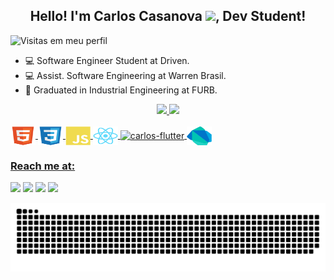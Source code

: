 <h2 align="center"> Hello! I'm Carlos Casanova <img src="https://github.com/TheDudeThatCode/TheDudeThatCode/blob/master/Assets/Developer.gif" width="45" />, Dev Student!</h2>

![Visitas em meu perfil](https://komarev.com/ghpvc/?username=carlosctu&color=ff0000&label=Visitor+nº:)
- 💻 Software Engineer Student at Driven.
- 💻 Assist. Software Engineering at Warren Brasil.
- 🔬 Graduated in Industrial Engineering at FURB.
  
<div align="center">
  <a href="https://github.com/carlosctu">
  <img height="180em" src="https://github-readme-stats.vercel.app/api?username=carlosctu&show_icons=true&theme=dark&include_all_commits=true&count_private=true"/>
  <img height="180em" src="https://github-readme-stats.vercel.app/api/top-langs/?username=carlosctu&layout=compact&langs_count=7&theme=dark"/>
</div>
  
  

<div display: "inline_block"><br>
  <img align="center" alt="carlos-html" height="30" width="40" src="https://raw.githubusercontent.com/devicons/devicon/master/icons/html5/html5-original.svg">
  <img align="center" alt="carlos-css" height="30" width="40" src="https://raw.githubusercontent.com/devicons/devicon/master/icons/css3/css3-original.svg">
  <img align="center" alt="carlos-js" height="30" width="40" src="https://raw.githubusercontent.com/devicons/devicon/master/icons/javascript/javascript-plain.svg">
  <img align="center" alt="carlos-react" height="30" width="40" src="https://raw.githubusercontent.com/devicons/devicon/master/icons/react/react-original.svg">
 <img align="center" alt="carlos-flutter" height="30" width="40"  src="https://cdn.jsdelivr.net/gh/devicons/devicon/icons/flutter/flutter-original.svg" />
 <img align="center" alt="carlos-flutter" height="30" width="40"  src="https://github.com/devicons/devicon/blob/v2.15.1/icons/dart/dart-original.svg" />
          

</div>

  ### Reach me at:

<div> 
   
  <a href="https://www.instagram.com/carlos.casanovad/" target="_blank"><img src="https://img.shields.io/badge/-Instagram-%23E4405F?style=for-the-badge&logo=instagram&logoColor=white" target="_blank"></a>
      <a href="https://www.facebook.com/carlos.casanovad/" target="_blank"><img src="https://img.shields.io/badge/Facebook-1877F2?style=for-the-badge&logo=facebook&logoColor=white" target="_blank"></a>
  <a href="https://www.linkedin.com/in/carloscasanovad/" target="_blank"><img src="https://img.shields.io/badge/-LinkedIn-%230077B5?style=for-the-badge&logo=linkedin&logoColor=white" target="_blank"></a>
  <a href = "mailto:carlosctu94@gmail.com"><img src="https://img.shields.io/badge/-Gmail-%23333?style=for-the-badge&logo=gmail&logoColor=white" target="_blank"></a>

  ![Snake animation](https://raw.githubusercontent.com/Platane/snk/output/github-contribution-grid-snake.svg)
 
</div>

